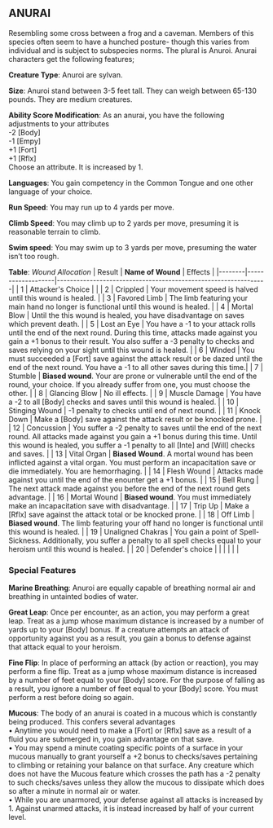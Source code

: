 ## ANURAI
Resembling some cross between a frog and a caveman. Members of this species often seem to have a hunched posture- though this varies from individual and is subject to subspecies norms. The plural is Anuroi. Anurai characters get the following features;

**Creature Type**: Anuroi are sylvan.

**Size**: Anuroi stand between 3-5 feet tall. They can weigh between 65-130 pounds. They are medium creatures.

**Ability Score Modification**: As an anurai, you have the following adjustments to your attributes  
-2 [Body]  
-1 [Empy]  
+1 [Fort]  
+1 [Rflx]  
Choose an attribute. It is increased by 1.

**Languages**: You gain competency in the Common Tongue and one other language of your choice.

**Run Speed**: You may run up to 4 yards per move.

**Climb Speed**: You may climb up to 2 yards per move, presuming it is reasonable terrain to climb.

**Swim speed**: You may swim up to 3 yards per move, presuming the water isn’t too rough.

**Table**: *Wound Allocation*
| Result | **Name of Wound** | Effects                                                        |
|--------|-------------------|----------------------------------------------------------------|
|   1    | Attacker's Choice |                                                                |
|   2    | Crippled          | Your movement speed is halved until this wound is healed.      |
|   3    | Favored Limb      | The limb featuring your main hand no longer is functional until this wound is healed. |
|   4    | Mortal Blow       | Until the this wound is healed, you have disadvantage on saves which prevent death. |
|   5    | Lost an Eye       | You have a -1 to your attack rolls until the end of the next round. During this time, attacks made against you gain a +1 bonus to their result. You also suffer a -3 penalty to checks and saves relying on your sight until this wound is healed. |
|   6    | Winded            | You must succeeded a [Fort] save against the attack result or be dazed until the end of the next round. You have a -1 to all other saves during this time.|
|   7    | Stumble | **Biased wound**. Your are prone or vulnerable until the end of the round, your choice. If you already suffer from one, you must choose the other. |
|   8    | Glancing Blow     | No ill effects.                                     |
|   9    | Muscle Damage     | You have a -2 to all [Body] checks and saves until this wound is healed. |
|   10   | Stinging Wound    | -1 penalty to checks until end of next round. |
|   11   | Knock Down | Make a [Body] save against the attack result  or be knocked prone. |
|   12   | Concussion | You suffer a -2 penalty to saves until the end of the next round. All attacks made against you gain a +1 bonus during this time. Until this wound is healed, you suffer a -1 penalty to all [Inte] and [Will] checks and saves. |
|   13   | Vital Organ | **Biased Wound**. A mortal wound has been inflicted against a vital organ. You must perform an incapacitation save or die immediately. You are hemorrhaging. |
|   14   | Flesh Wound | Attacks made against you until the end of the enounter get a +1 bonus. |
|   15   | Bell Rung | The next attack made against you before the end of the next round gets advantage.  |
|   16   | Mortal Wound | **Biased wound**. You must immediately make an incapacitation save with disadvantage. |
|   17   | Trip Up           | Make a [Rflx] save against the attack total or be knocked prone. |
|   18   | Off Limb | **Biased wound**. The limb featuring your off hand no longer is functional until this wound is healed. |
|   19   | Unaligned Chakras | You gain a point of Spell-Sickness. Additionally, you suffer a penalty to all spell checks equal to your heroism until this wound is healed. |
|   20   | Defender's choice |                                   |
|        |                                                |                                   |

### Special Features

**Marine Breathing**: Anuroi are equally capable of breathing normal air and breathing in untainted bodies of water.

**Great Leap**: Once per encounter, as an action, you may perform a great leap. Treat as a jump whose maximum distance is increased by a number of yards up to your [Body] bonus. If a creature attempts an attack of opportunity against you as a result, you gain a bonus to defense against that attack equal to your heroism.

**Fine Flip**: In place of performing an attack (by action or reaction), you may perform a fine flip. Treat as a jump whose maximum distance is increased by a number of feet equal to your [Body] score. For the purpose of falling as a result, you ignore a number of feet equal to your [Body] score. You must perform a rest before doing so again.

**Mucous**: The body of an anurai is coated in a mucous which is constantly being produced. This confers several advantages  
 • Anytime you would need to make a [Fort] or [Rflx] save as a result of a fluid you are submerged in, you gain advantage on that save.  
 • You may spend a minute coating specific points of a surface in your mucous manually to grant yourself a +2 bonus to checks/saves pertaining to climbing or retaining your balance on that surface. Any creature which does not have the Mucous feature which crosses the path has a -2 penalty to such checks/saves unless they allow the mucous to dissipate which does so after a minute in normal air or water.  
• While you are unarmored, your defense against all attacks is increased by 1. Against unarmed attacks, it is instead increased by half of your current level.
